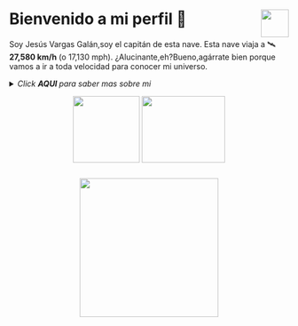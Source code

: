 # Bienvenido a mi perfil <img align="right" src="https://media.giphy.com/media/LmNwrBhejkK9EFP504/giphy.gif" width="50" height="50" />🚀

Soy Jesús Vargas Galán,soy el capitán de esta nave. Esta nave viaja a 🛰️  __27,580 km/h__ (o 17,130 mph). ¿Alucinante,eh?Bueno,agárrate bien porque vamos a ir a toda velocidad para conocer mi universo.
  
<details>
  <summary><i> Click <b> AQUI </b> para saber mas sobre mi </i>
<p align="center">  
  <img align="middle" src="https://media.giphy.com/media/26uf9QPzzlKPvQG5O/giphy.gif" width="120" height="120" />
  <img align="middle" src="https://media.giphy.com/media/USt6UttIL6e8hsK5Q7/giphy.gif" width="150" height="120" /> 
</p> </summary>  




<p align="center">
  <img align="right" src="https://media.giphy.com/media/j2NDJZct5aXPzQItQ9/giphy.gif" width="300" height="300" />
</p>


- 🔭 Actualmente estoy aprendiendo web en un curso
- ✨ Género : Hombre
- 🛸 Estudios: I.E.S Campanilla
- 🎼 Hobbies: Música , amigos y videojuegos
![Jesus's github stats](https://github-readme-stats.vercel.app/api?username=jesusvargasgalan&show_icons=true&hide_border=true)

Hemos viajado a través de mi universo para conocerme un poco mejor, si quieres contactar conmigo hazlo a través de Linkedin ---><a href="https://www.linkedin.com/in/jesus-vargas-galan-405516158/">
  <img align="right" alt="LinkedIn" width="30px" src="https://cdn.jsdelivr.net/npm/simple-icons@3.1.0/icons/linkedin.svg" />
</a>


</details>

<p align="center">
<img align="middle" src="https://media.giphy.com/media/26AHqZycSplGWWPAI/giphy.gif" width="250" height="250" />
</p>


